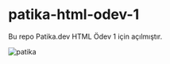 # patika-html-odev-1
Bu repo Patika.dev HTML Ödev 1 için açılmıştır.


![patika](https://user-images.githubusercontent.com/76072666/136816098-af14e8d3-456c-4805-b183-6e73c398c24f.png)

